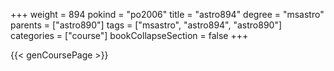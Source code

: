 +++
weight = 894
pokind = "po2006"
title = "astro894"
degree = "msastro"
parents = ["astro890"]
tags = ["msastro", "astro894", "astro890"]
categories = ["course"]
bookCollapseSection = false
+++

{{< genCoursePage >}}

